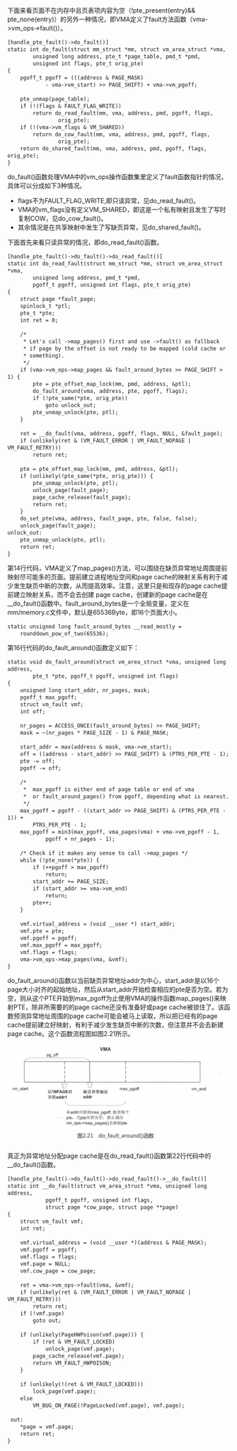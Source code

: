 下面来看页面不在内存中且页表项内容为空（!pte_present(entry)&& pte_none(entry)）的另外一种情况，即VMA定义了fault方法函数（vma->vm_ops->fault()）。

```
[handle_pte_fault()->do_fault()]
static int do_fault(struct mm_struct *mm, struct vm_area_struct *vma,
		unsigned long address, pte_t *page_table, pmd_t *pmd,
		unsigned int flags, pte_t orig_pte)
{
	pgoff_t pgoff = (((address & PAGE_MASK)
			- vma->vm_start) >> PAGE_SHIFT) + vma->vm_pgoff;

	pte_unmap(page_table);
	if (!(flags & FAULT_FLAG_WRITE))
		return do_read_fault(mm, vma, address, pmd, pgoff, flags,
				orig_pte);
	if (!(vma->vm_flags & VM_SHARED))
		return do_cow_fault(mm, vma, address, pmd, pgoff, flags,
				orig_pte);
	return do_shared_fault(mm, vma, address, pmd, pgoff, flags, orig_pte);
}
```

do_fault()函数处理VMA中的vm_ops操作函数集里定义了fault函数指针的情况，具体可以分成如下3种情况。

- flags不为FAULT_FLAG_WRITE,即只读异常，见do_read_fault()。
- VMA的vm_flags没有定义VM_SHARED，即这是一个私有映射且发生了写时复制COW，见do_cow_fault()。
- 其余情况是在共享映射中发生了写缺页异常，见do_shared_fault()。

下面首先来看只读异常的情况，即do_read_fault()函数。

```
[handle_pte_fault()->do_fault()->do_read_fault()]
static int do_read_fault(struct mm_struct *mm, struct vm_area_struct *vma,
		unsigned long address, pmd_t *pmd,
		pgoff_t pgoff, unsigned int flags, pte_t orig_pte)
{
	struct page *fault_page;
	spinlock_t *ptl;
	pte_t *pte;
	int ret = 0;

	/*
	 * Let's call ->map_pages() first and use ->fault() as fallback
	 * if page by the offset is not ready to be mapped (cold cache or
	 * something).
	 */
	if (vma->vm_ops->map_pages && fault_around_bytes >> PAGE_SHIFT > 1) {
		pte = pte_offset_map_lock(mm, pmd, address, &ptl);
		do_fault_around(vma, address, pte, pgoff, flags);
		if (!pte_same(*pte, orig_pte))
			goto unlock_out;
		pte_unmap_unlock(pte, ptl);
	}

	ret = __do_fault(vma, address, pgoff, flags, NULL, &fault_page);
	if (unlikely(ret & (VM_FAULT_ERROR | VM_FAULT_NOPAGE | VM_FAULT_RETRY)))
		return ret;

	pte = pte_offset_map_lock(mm, pmd, address, &ptl);
	if (unlikely(!pte_same(*pte, orig_pte))) {
		pte_unmap_unlock(pte, ptl);
		unlock_page(fault_page);
		page_cache_release(fault_page);
		return ret;
	}
	do_set_pte(vma, address, fault_page, pte, false, false);
	unlock_page(fault_page);
unlock_out:
	pte_unmap_unlock(pte, ptl);
	return ret;
}
```

第14行代码，VMA定义了map_pages()方法，可以围绕在缺页异常地址周围提前映射尽可能多的页面。提前建立进程地址空间和page cache的映射关系有利于减少发生缺页中断的次数，从而提高效率。注意，这里只是和现存的page cache提前建立映射关系，而不会去创建 page cache，创建新的page cache是在__do_fault()函数中。fault_around_bytes是一个全局变量，定义在mm/memory.c文件中，默认是65536Byte，即16个页面大小。

```
static unsigned long fault_around_bytes __read_mostly =
	rounddown_pow_of_two(65536);
```

第16行代码的do_fault_around()函数定义如下：

```
static void do_fault_around(struct vm_area_struct *vma, unsigned long address,
		pte_t *pte, pgoff_t pgoff, unsigned int flags)
{
	unsigned long start_addr, nr_pages, mask;
	pgoff_t max_pgoff;
	struct vm_fault vmf;
	int off;

	nr_pages = ACCESS_ONCE(fault_around_bytes) >> PAGE_SHIFT;
	mask = ~(nr_pages * PAGE_SIZE - 1) & PAGE_MASK;

	start_addr = max(address & mask, vma->vm_start);
	off = ((address - start_addr) >> PAGE_SHIFT) & (PTRS_PER_PTE - 1);
	pte -= off;
	pgoff -= off;

	/*
	 *  max_pgoff is either end of page table or end of vma
	 *  or fault_around_pages() from pgoff, depending what is nearest.
	 */
	max_pgoff = pgoff - ((start_addr >> PAGE_SHIFT) & (PTRS_PER_PTE - 1)) +
		PTRS_PER_PTE - 1;
	max_pgoff = min3(max_pgoff, vma_pages(vma) + vma->vm_pgoff - 1,
			pgoff + nr_pages - 1);

	/* Check if it makes any sense to call ->map_pages */
	while (!pte_none(*pte)) {
		if (++pgoff > max_pgoff)
			return;
		start_addr += PAGE_SIZE;
		if (start_addr >= vma->vm_end)
			return;
		pte++;
	}

	vmf.virtual_address = (void __user *) start_addr;
	vmf.pte = pte;
	vmf.pgoff = pgoff;
	vmf.max_pgoff = max_pgoff;
	vmf.flags = flags;
	vma->vm_ops->map_pages(vma, &vmf);
}
```

do_fault_around()函数以当前缺页异常地址addr为中心，start_addr是以16个page大小对齐的起始地址，然后从start_addr开始检查相应的pte是否为空。若为空，则从这个PTE开始到max_pgoff为止使用VMA的操作函数map_pages()来映射PTE，除非所需要的的page cache还没有准备好或page cache被锁住了。该函数预测异常地址周围的page cache可能会被马上读取，所以把已经有的page cache提前建立好映射，有利于减少发生缺页中断的次数，但注意并不会去新建page cache。这个函数流程图如图2.21所示。

![](picture\do_fault_around()函数.png)

真正为异常地址分配page cache是在do_read_fault()函数第22行代码中的__do_fault()函数。

```
[handle_pte_fault()->do_fault()->do_read_fault()->__do_fault()]
static int __do_fault(struct vm_area_struct *vma, unsigned long address,
			pgoff_t pgoff, unsigned int flags,
			struct page *cow_page, struct page **page)
{
	struct vm_fault vmf;
	int ret;

	vmf.virtual_address = (void __user *)(address & PAGE_MASK);
	vmf.pgoff = pgoff;
	vmf.flags = flags;
	vmf.page = NULL;
	vmf.cow_page = cow_page;

	ret = vma->vm_ops->fault(vma, &vmf);
	if (unlikely(ret & (VM_FAULT_ERROR | VM_FAULT_NOPAGE | VM_FAULT_RETRY)))
		return ret;
	if (!vmf.page)
		goto out;

	if (unlikely(PageHWPoison(vmf.page))) {
		if (ret & VM_FAULT_LOCKED)
			unlock_page(vmf.page);
		page_cache_release(vmf.page);
		return VM_FAULT_HWPOISON;
	}

	if (unlikely(!(ret & VM_FAULT_LOCKED)))
		lock_page(vmf.page);
	else
		VM_BUG_ON_PAGE(!PageLocked(vmf.page), vmf.page);

 out:
	*page = vmf.page;
	return ret;
}
```

